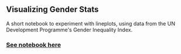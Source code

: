 ## Visualizing Gender Stats


A short notebook to experiment with lineplots, using data from the UN Development Programme's Gender Inequality Index. 

### [See notebook here](gender_inequality_stats.ipynb)

